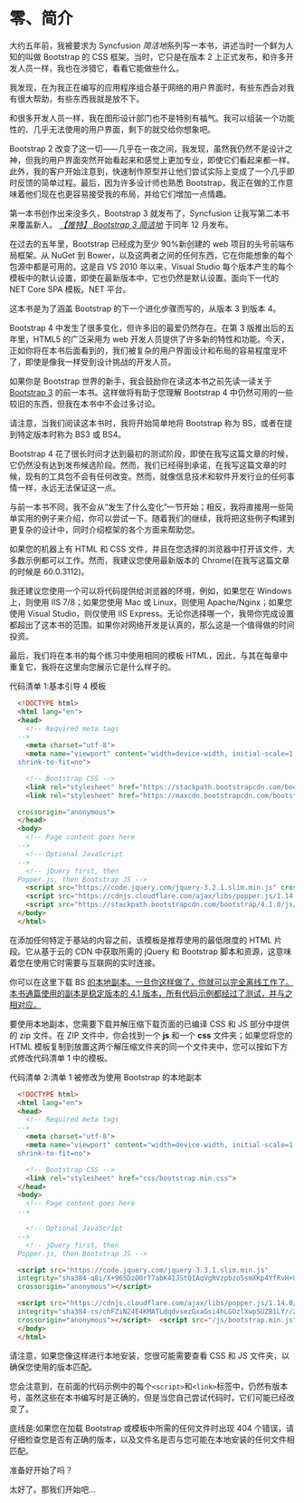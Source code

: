 # 零、简介

大约五年前，我被要求为 Syncfusion *简洁地*系列写一本书，讲述当时一个鲜为人知的叫做 Bootstrap 的 CSS 框架。当时，它只是在版本 2 上正式发布，和许多开发人员一样，我也在涉猎它，看看它能做些什么。

我发现，在为我正在编写的应用程序组合基于网络的用户界面时，有些东西会对我有很大帮助，有些东西我就是放不下。

和很多开发人员一样，我在图形设计部门也不是特别有福气。我可以组装一个功能性的、几乎无法使用的用户界面，剩下的就交给你想象吧。

Bootstrap 2 改变了这一切——几乎在一夜之间，我发现，虽然我仍然不是设计之神，但我的用户界面突然开始看起来和感觉上更加专业，即使它们看起来都一样。此外，我的客户开始注意到，快速制作原型并让他们尝试实际上变成了一个几乎即时反馈的简单过程。最后，因为许多设计师也熟悉 Bootstrap，我正在做的工作意味着他们现在也更容易接受我的布局，并给它们增加一点情趣。

第一本书创作出来没多久，Bootstrap 3 就发布了，Syncfusion 让我写第二本书来覆盖新人。 [*【推特】* *Bootstrap 3 简洁地*](https://www.syncfusion.com/ebooks/twitterbootstrap3) 于同年 12 月发布。

在过去的五年里，Bootstrap 已经成为至少 90%新创建的 web 项目的头号前端布局框架。从 NuGet 到 Bower，以及这两者之间的任何东西，它在你能想象的每个包源中都是可用的。这是自 VS 2010 年以来，Visual Studio 每个版本产生的每个模板中的默认设置，即使在最新版本中，它也仍然是默认设置。面向下一代的 NET Core SPA 模板。NET 平台。

这本书是为了涵盖 Bootstrap 的下一个进化步骤而写的，从版本 3 到版本 4。

Bootstrap 4 中发生了很多变化，但许多旧的最爱仍然存在。在第 3 版推出后的五年里，HTML5 的广泛采用为 web 开发人员提供了许多新的特性和功能。今天，正如你将在本书后面看到的，我们被复杂的用户界面设计和布局的容易程度宠坏了，即使是像我一样受到设计挑战的开发人员。

如果你是 Bootstrap 世界的新手，我会鼓励你在读这本书之前先读一读关于 [Bootstrap 3](https://www.syncfusion.com/ebooks/twitterbootstrap3) 的前一本书。这样做将有助于您理解 Bootstrap 4 中仍然可用的一些较旧的东西，但我在本书中不会过多讨论。

请注意，当我们阅读这本书时，我将开始简单地将 Bootstrap 称为 BS，或者在提到特定版本时称为 BS3 或 BS4。

Bootstrap 4 花了很长时间才达到最初的测试阶段，即使在我写这篇文章的时候，它仍然没有达到发布候选阶段。然而，我们已经得到承诺，在我写这篇文章的时候，现有的工具包不会有任何改变。然而，就像信息技术和软件开发行业的任何事情一样，永远无法保证这一点。

与前一本书不同，我不会从“发生了什么变化”一节开始；相反，我将直接用一些简单实用的例子来介绍，你可以尝试一下。随着我们的继续，我将把这些例子构建到更复杂的设计中，同时介绍框架的各个方面来帮助您。

如果您的机器上有 HTML 和 CSS 文件，并且在您选择的浏览器中打开该文件，大多数示例都可以工作。然而，我建议您使用最新版本的 Chrome(在我写这篇文章的时候是 60.0.3112)。

我还建议您使用一个可以将代码提供给浏览器的环境，例如，如果您在 Windows 上，则使用 IIS 7/8；如果您使用 Mac 或 Linux，则使用 Apache/Nginx；如果您使用 Visual Studio，则仅使用 IIS Express。无论你选择哪一个，我带你完成设置都超出了这本书的范围。如果你对网络开发是认真的，那么这是一个值得做的时间投资。

最后，我们将在本书的每个练习中使用相同的模板 HTML，因此，与其在每章中重复它，我将在这里向您展示它是什么样子的。

代码清单 1:基本引导 4 模板

```html
  <!DOCTYPE html>
  <html lang="en">
  <head>
    <!-- Required meta tags
  -->
    <meta charset="utf-8">
    <meta name="viewport" content="width=device-width, initial-scale=1,
  shrink-to-fit=no">

    <!-- Bootstrap CSS -->
    <link rel="stylesheet" href="https://stackpath.bootstrapcdn.com/bootstrap/4.1.0/css/bootstrap.min.css" integrity="sha384-9gVQ4dYFwwWSjIDZnLEWnxCjeSWFphJiwGPXr1jddIhOegiu1FwO5qRGvFXOdJZ4" crossorigin="anonymous">
    <link rel="stylesheet" href="https://maxcdn.bootstrapcdn.com/bootstrap/4.0.0-beta.2/css/bootstrap.min.css"

  crossorigin="anonymous">
  </head>
  <body>
    <!-- Page content goes here
  -->
    <!-- Optional JavaScript
  -->
    <!-- jQuery first, then
  Popper.js, then Bootstrap JS -->
    <script src="https://code.jquery.com/jquery-3.2.1.slim.min.js" crossorigin="anonymous"></script>
    <script src="https://cdnjs.cloudflare.com/ajax/libs/popper.js/1.14.0/umd/popper.min.js" integrity="sha384-cs/chFZiN24E4KMATLdqdvsezGxaGsi4hLGOzlXwp5UZB1LY//20VyM2taTB4QvJ" crossorigin="anonymous"></script>
    <script src="https://stackpath.bootstrapcdn.com/bootstrap/4.1.0/js/bootstrap.min.js" integrity="sha384-uefMccjFJAIv6A+rW+L4AHf99KvxDjWSu1z9VI8SKNVmz4sk7buKt/6v9KI65qnm" crossorigin="anonymous"></script>
  </body>
  </html>

```

在添加任何特定于基站的内容之前，该模板是推荐使用的最低限度的 HTML 片段。它从基于云的 CDN 中获取所需的 jQuery 和 Bootstrap 脚本和资源，这意味着您在使用它时需要与互联网的实时连接。

你可以在这里下载 BS [的本地副本。一旦你这样做了，你就可以完全离线工作了。本书通篇使用的副本是稳定版本的 4.1 版本，所有代码示例都经过了测试，并与之相对应。](https://getbootstrap.com/)

要使用本地副本，您需要下载并解压缩下载页面的已编译 CSS 和 JS 部分中提供的 zip 文件。在 ZIP 文件中，你会找到一个 **js** 和一个 **css** 文件夹；如果您将您的 HTML 模板复制到放置这两个解压缩文件夹的同一个文件夹中，您可以按如下方式修改代码清单 1 中的模板。

代码清单 2:清单 1 被修改为使用 Bootstrap 的本地副本

```html
  <!DOCTYPE html>
  <html lang="en">
  <head>
    <!-- Required meta tags
  -->
    <meta charset="utf-8">
    <meta name="viewport" content="width=device-width, initial-scale=1,
  shrink-to-fit=no">

    <!-- Bootstrap CSS -->
    <link rel="stylesheet" href="css/bootstrap.min.css">
  </head>
  <body>
    <!-- Page content goes here
  -->

    <!-- Optional JavaScript
  -->
    <!-- jQuery first, then
  Popper.js, then Bootstrap JS -->

  <script src="https://code.jquery.com/jquery-3.3.1.slim.min.js"
  integrity="sha384-q8i/X+965DzO0rT7abK41JStQIAqVgRVzpbzo5smXKp4YfRvH+8abtTE1Pi6jizo"
  crossorigin="anonymous"></script>

  <script src="https://cdnjs.cloudflare.com/ajax/libs/popper.js/1.14.0/umd/popper.min.js"
  integrity="sha384-cs/chFZiN24E4KMATLdqdvsezGxaGsi4hLGOzlXwp5UZB1LY//20VyM2taTB4QvJ"
  crossorigin="anonymous"></script>  <script src="/js/bootstrap.min.js"></script>
  </body>
  </html>

```

请注意，如果您像这样进行本地安装，您很可能需要查看 CSS 和 JS 文件夹，以确保您使用的版本匹配。

您会注意到，在前面的代码示例中的每个`<script>`和`<link>`标签中，仍然有版本号，虽然这些在本书编写时是正确的，但是当您自己尝试代码时，它们可能已经改变了。

底线是:如果您在加载 Bootstrap 或模板中所需的任何文件时出现 404 个错误，请仔细检查您是否有正确的版本，以及文件名是否与您可能在本地安装的任何文件相匹配。

准备好开始了吗？

太好了。那我们开始吧…